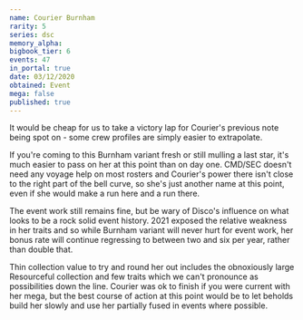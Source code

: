 ```yaml
---
name: Courier Burnham
rarity: 5
series: dsc
memory_alpha:
bigbook_tier: 6
events: 47
in_portal: true
date: 03/12/2020
obtained: Event
mega: false
published: true
---
```


It would be cheap for us to take a victory lap for Courier's previous note being spot on - some crew profiles are simply easier to extrapolate.

If you're coming to this Burnham variant fresh or still mulling a last star, it's much easier to pass on her at this point than on day one. CMD/SEC doesn't need any voyage help on most rosters and Courier's power there isn't close to the right part of the bell curve, so she's just another name at this point, even if she would make a run here and a run there.

The event work still remains fine, but be wary of Disco's influence on what looks to be a rock solid event history. 2021 exposed the relative weakness in her traits and so while Burnham variant will never hurt for event work, her bonus rate will continue regressing to between two and six per year, rather than double that.

Thin collection value to try and round her out includes the obnoxiously large Resourceful collection and few traits which we can't pronounce as possibilities down the line. Courier was ok to finish if you were current with her mega, but the best course of action at this point would be to let beholds build her slowly and use her partially fused in events where possible.
